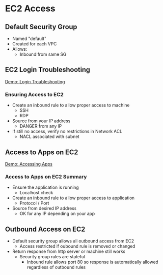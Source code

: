 # EC2 Access

## Default Security Group

- Named "default"
- Created for each VPC
- Allows:
    - Inbound from same SG

## EC2 Login Troubleshooting

[Demo: Login Troubleshooting](./demos/01-login-troubleshooting.md)

### Ensuring Access to EC2

- Create an inbound rule to allow proper access to machine
    - SSH
    - RDP
- Source from your IP address
    - DANGER from any IP
- If still no access, verify no restrictions in Network ACL
    - NACL associated with subnet

## Access to Apps on EC2

[Demo: Accessing Apps](./demos/02-accessing-apps.md)

### Access to Apps on EC2 Summary

- Ensure the application is running 
    - Localhost check
- Create an inbound rule to allow proper access to application
    - Protocol / Port
- Source from desired IP address
    - OK for any IP depending on your app

## Outbound Access on EC2

- Default security group allows all outbound access from EC2
    - Access restricted if oubound rule is removed or changed
- Return response from http server or machine still works
    - Security group rules are stateful
        - Inbound rule allows port 80 so response is automatically allowed regardless of outbound rules